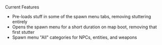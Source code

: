 Current Features
- Pre-loads stuff in some of the spawn menu tabs, removing stuttering entirely
- Opens the spawn menu for a short duration on map boot, removing that first stutter
- Spawn menu "All" categories for NPCs, entities, and weapons
